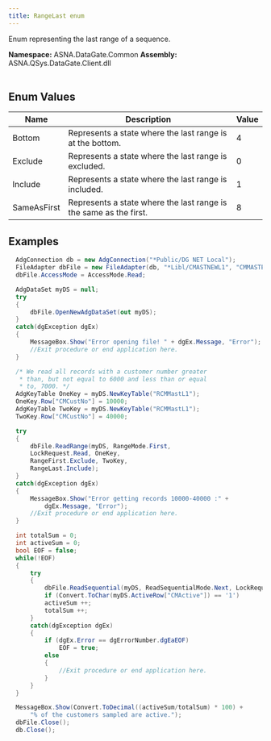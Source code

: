 ```yaml
---
title: RangeLast enum
---
```


Enum representing the last range of a sequence.

**Namespace:** ASNA.DataGate.Common
**Assembly:** ASNA.QSys.DataGate.Client.dll
<br>
<br>

## Enum Values

| Name | Description | Value
| --- | --- | --- 
| Bottom | Represents a state where the last range is at the bottom. | 4 |
| Exclude | Represents a state where the last range is excluded. | 0 |
| Include | Represents a state where the last range is included. | 1 |
| SameAsFirst | Represents a state where the last range is the same as the first. | 8 |

## Examples

```cs 
  AdgConnection db = new AdgConnection("*Public/DG NET Local");
  FileAdapter dbFile = new FileAdapter(db, "*Libl/CMASTNEWL1", "CMMASTERL1");
  dbFile.AccessMode = AccessMode.Read;

  AdgDataSet myDS = null;
  try
  {
      dbFile.OpenNewAdgDataSet(out myDS);
  }
  catch(dgException dgEx)
  {
      MessageBox.Show("Error opening file! " + dgEx.Message, "Error");
      //Exit procedure or end application here.
  }

  /* We read all records with a customer number greater
   * than, but not equal to 6000 and less than or equal
   * to, 7000. */
  AdgKeyTable OneKey = myDS.NewKeyTable("RCMMastL1");
  OneKey.Row["CMCustNo"] = 10000;
  AdgKeyTable TwoKey = myDS.NewKeyTable("RCMMastL1");
  TwoKey.Row["CMCustNo"] = 40000;

  try
  {
      dbFile.ReadRange(myDS, RangeMode.First, 
      LockRequest.Read, OneKey, 
      RangeFirst.Exclude, TwoKey,
      RangeLast.Include);
  }
  catch(dgException dgEx)
  {
      MessageBox.Show("Error getting records 10000-40000 :" +
          dgEx.Message, "Error");
      //Exit procedure or end application here.
  }

  int totalSum = 0;
  int activeSum = 0;
  bool EOF = false;
  while(!EOF)
  {
      try
      {
          dbFile.ReadSequential(myDS, ReadSequentialMode.Next, LockRequest.NoWait);
          if (Convert.ToChar(myDS.ActiveRow["CMActive"]) == '1')
          activeSum ++;
          totalSum ++;
      }
      catch(dgException dgEx)
      {
          if (dgEx.Error == dgErrorNumber.dgEaEOF)
              EOF = true;
          else
          {
              //Exit procedure or end application here.
          }
      }
  }

  MessageBox.Show(Convert.ToDecimal((activeSum/totalSum) * 100) + 
      "% of the customers sampled are active.");
  dbFile.Close();
  db.Close(); 
```
